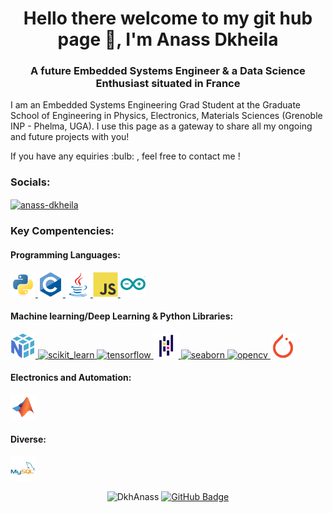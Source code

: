 <h1 align="center">Hello there welcome to my git hub page 👋, I'm Anass Dkheila</h1>
<h3 align="center">A future Embedded Systems Engineer & a Data Science Enthusiast situated in France</h3>

<p>I am an Embedded Systems Engineering Grad Student at the Graduate School of Engineering in Physics, Electronics, Materials
Sciences (Grenoble INP - Phelma, UGA). I use this page as a gateway to share all my ongoing and future projects with you!</p>
<p>If you have any equiries :bulb: , feel free to contact me !</p>

<h3 align="left">Socials:</h3>
<p align="left">
<a href="https://www.linkedin.com/in/dkhanass/" target="blank"><img align="center" src="https://raw.githubusercontent.com/rahuldkjain/github-profile-readme-generator/master/src/images/icons/Social/linked-in-alt.svg" alt="anass-dkheila" height="30" width="40" /></a>
</p>
<h3 align="left">Key Compentencies:</h3>
<h4 align="left">Programming Languages:</h4>
<p align="left"> 
<a href="https://www.python.org" target="_blank" rel="noreferrer"> <img src="https://raw.githubusercontent.com/devicons/devicon/master/icons/python/python-original.svg" alt="python" width="40" height="40"/> </a>
<a href="https://www.cprogramming.com/" target="_blank" rel="noreferrer"> <img src="https://raw.githubusercontent.com/devicons/devicon/master/icons/c/c-original.svg" alt="c" width="40" height="40"/> </a>
<a href="https://www.java.com" target="_blank" rel="noreferrer"> <img src="https://raw.githubusercontent.com/devicons/devicon/master/icons/java/java-original.svg" alt="java" width="40" height="40"/> </a>
<a href="https://developer.mozilla.org/en-US/docs/Web/JavaScript" target="_blank" rel="noreferrer"> <img src="https://raw.githubusercontent.com/devicons/devicon/master/icons/javascript/javascript-original.svg" alt="javascript" width="40" height="40"/> </a>
<a href="https://www.arduino.cc" target="_blank" rel="noreferrer"> <img src="https://github.com/devicons/devicon/blob/master/icons/arduino/arduino-original.svg" alt="arduino" width="40" height="40"/> </a>

</p>
<p align="left">
<h4 align="left">Machine learning/Deep Learning & Python Libraries:</h4>
<a href="https://numpy.org" target="_blank" rel="noreferrer"> <img src="https://github.com/devicons/devicon/blob/master/icons/numpy/numpy-original.svg" alt="nympy" width="40" height="40"/> </a>
<a href="https://scikit-learn.org/" target="_blank" rel="noreferrer"> <img src="https://upload.wikimedia.org/wikipedia/commons/0/05/Scikit_learn_logo_small.svg" alt="scikit_learn" width="40" height="40"/> </a>
<a href="https://www.tensorflow.org" target="_blank" rel="noreferrer"> <img src="https://www.vectorlogo.zone/logos/tensorflow/tensorflow-icon.svg" alt="tensorflow" width="40" height="40"/> </a>
<a href="https://pandas.pydata.org/" target="_blank" rel="noreferrer"> <img src="https://raw.githubusercontent.com/devicons/devicon/2ae2a900d2f041da66e950e4d48052658d850630/icons/pandas/pandas-original.svg" alt="pandas" width="40" height="40"/> </a>
<a href="https://seaborn.pydata.org/" target="_blank" rel="noreferrer"> <img src="https://seaborn.pydata.org/_images/logo-mark-lightbg.svg" alt="seaborn" width="40" height="40"/> </a>
<a href="https://opencv.org/" target="_blank" rel="noreferrer"> <img src="https://www.vectorlogo.zone/logos/opencv/opencv-icon.svg" alt="opencv" width="40" height="40"/> </a>
<a href="https://pytorch.org" target="_blank" rel="noreferrer"> <img src="https://github.com/devicons/devicon/blob/master/icons/pytorch/pytorch-original.svg" alt="Pytorch" width="40" height="40"/> </a>

<h4 align="left">Electronics and Automation:</h4>
<a href="https://fr.mathworks.com/products/matlab.html" target="_blank" rel="noreferrer"> <img src="https://github.com/devicons/devicon/blob/master/icons/matlab/matlab-original.svg" alt="Matlab" width="40" height="40"/> </a>


<h4 align="left">Diverse:</h4>
<a href="https://www.mysql.com/" target="_blank" rel="noreferrer"> <img src="https://raw.githubusercontent.com/devicons/devicon/master/icons/mysql/mysql-original-wordmark.svg" alt="mysql" width="40" height="40"/> </a>

<p align="center">
  <img src="https://komarev.com/ghpvc/?username=DkhAnass&label=Profile%20views&color=0e75b6&style=flat" alt="DkhAnass" height="30" />
  <a href="https://www.linkedin.com/in/dkhanass/" target="_blank" title="">
  </a>
  <a href="https://github.com/DkhAnass?tab=followers" target="_blank" title="">
    <img src="https://img.shields.io/github/followers/DkhAnass?label=Followers&style=social" alt="GitHub Badge" height="30"/>
  </a>
</p>
<p align="center">
  <a href="https://github.com/YasserKharj/github-readme-stats%22%3E
    <img alt="Dkheila Anass Github Stats" src="https://github-readme-stats.vercel.app/api?username=DkhAnass&show_icons=true&count_private=true&theme=react&hide_border=true&bg_color=0D1117" />
  </a>
  <a href="https://github.com/maryout/github-readme-stats%22%3E
    <img alt= "Dkheila Anass Top Languages" src="https://github-readme-stats.vercel.app/api/top-langs/?username=DkhAnass&langs_count=8&count_private=true&hide=html,shell&layout=compact&theme=radical&hide_border=true&bg_color=0D1117" />
  </a>
</p>

</p>



<!---
DkhAnass/DkhAnass is a ✨ special ✨ repository because its `README.md` (this file) appears on your GitHub profile.
You can click the Preview link to take a look at your changes.
--->
